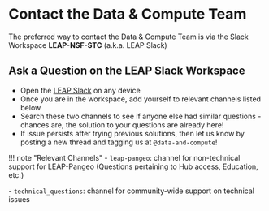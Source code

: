 # Contact the Data & Compute Team

The preferred way to contact the Data & Compute Team is via the Slack Workspace **LEAP-NSF-STC** (a.k.a. LEAP Slack)

## Ask a Question on the LEAP Slack Workspace

- Open the [LEAP Slack](https://leap-nsf-stc.slack.com/ssb/redirect) on any device
- Once you are in the workspace, add yourself to relevant channels listed below
- Search these two channels to see if anyone else had similar questions - chances are, the solution to your questions are already here!
- If issue persists after trying previous solutions, then let us know by posting a new thread and tagging us at `@data-and-compute`!

!!! note "Relevant Channels"
\- `leap-pangeo`: channel for non-technical support for LEAP-Pangeo (Questions pertaining to Hub access, Education, etc.)

\- `technical_questions`: channel for community-wide support on technical issues
